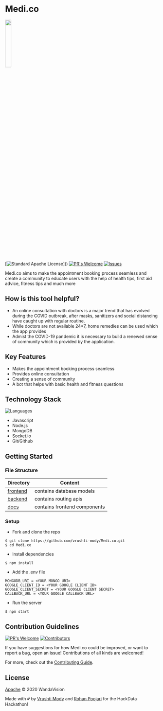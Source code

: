 # Medi.co

<img src="https://www.onlinelogomaker.com/blog/wp-content/uploads/2017/07/medical-logo.jpg" width=20%>



[![Standard Apache License](https://img.shields.io/apm/l/atomic-design-ui.svg?)]() 
[![PR's Welcome](https://img.shields.io/badge/PRs-welcome-brightgreen.svg?style=flat)](https://github.com/vrushti-mody/Medi.co/pulls)
[![Issues](https://img.shields.io/github/issues-raw/vrushti-mody/Medi.co)](https://github.com/vrushti-mody/Medi.co/issues) 


Medi.co aims to make the appointment booking process seamless and create a community to educate users with the help of health tips, first aid advice, fitness tips and much more


## How is this tool helpful?

- An online consultation with doctors is a major trend that has evolved during the COVID outbreak, after masks, sanitizers and social distancing have caught up with regular routine.
- While doctors are not available 24*7, home remedies can be used which the app provides
- Admist the COVID-19 pandemic it is necessary to build a renewed sense of community which is provided by the application.

## Key Features

- Makes the appointment booking process seamless
- Provides online consultation
- Creating a sense of community
- A bot that helps with basic health and fitness questions

## Technology Stack
![Languages](https://img.shields.io/github/languages/count/vrushti-mody/Productive.ly)
- Javascript
- Node.js
- MongoDB
- Socket.io
- Git/Github

## Getting Started

### File Structure

| Directory                                                                                         | Content                      |
| --------------------------------------------------------------------------------------------------| ---------------------------- |
| [frontend](https://github.com/vrushti-mody/Medi.co/tree/master/models) | contains database models |
| [backend](https://github.com/vrushti-mody/Medi.co/tree/master/routes)   | contains routing apis         |
| [docs](https://github.com/vrushti-mody/Medi.co/tree/master/views)         | contains frontend components |

### Setup

- Fork and clone the repo

```
$ git clone https://github.com/vrushti-mody/Medi.co.git
$ cd Medi.co
```

- Install dependencies

```
$ npm install
```

- Add the .env file
```
MONGODB_URI = <YOUR MONGO URI>
GOOGLE_CLIENT_ID = <YOUR GOOGLE CLIENT ID>
GOOGLE_CLIENT_SECRET = <YOUR GOOGLE CLIENT SECRET>
CALLBACK_URL = <YOUR GOOGLE CALLBACK URL>

```

- Run the server 

```
$ npm start
```

## Contribution Guidelines
[![PR's Welcome](https://img.shields.io/github/issues-pr-raw/vrushti-mody/Medi.co)]()
[![Contributors](https://img.shields.io/github/contributors/vrushti-mody/Medi.co)]()

If you have suggestions for how Medi.co could be improved, or want to report a bug, open an issue! Contributions of all kinds are welcomed!

For more, check out the [Contributing Guide](./CONTRIBUTING.md).

## License

[Apache](LICENSE) © 2020 WandaVision

Made with 💕 by [Vrushti Mody](https://github.com/vrushti-mody) and [Rohan Poojari](https://github.com/RoRogers7) for the HackData Hackathon!

